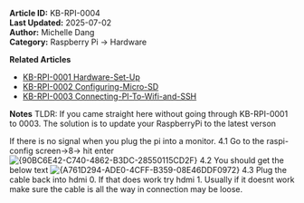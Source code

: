 **Article ID:** KB-RPI-0004  
**Last Updated:** 2025-07-02  
**Author:** Michelle Dang   
**Category:** Raspberry Pi → Hardware  

**Related Articles**
- [KB-RPI-0001 Hardware-Set-Up](https://github.com/MichelleD720/raspberrypi-setup-guide/blob/main/Hardware-Set-Up.md)
- [KB-RPI-0002 Configuring-Micro-SD](https://github.com/MichelleD720/raspberrypi-setup-guide/blob/main/Configuring-Micro-SD.md)
- [KB-RPI-0003 Connecting-PI-To-Wifi-and-SSH](https://github.com/MichelleD720/raspberrypi-setup-guide/blob/main/Configuring-Micro-SD.md)

**Notes** TLDR: If you came straight here without going through KB-RPI-0001 to 0003. The solution is to update your RaspberryPi to the latest verson

If there is no signal when you plug the pi into a monitor. 
4.1 Go to the raspi-config screen->8-> hit enter 
![{90BC6E42-C740-4862-B3DC-28550115CD2F}](https://github.com/user-attachments/assets/8991b542-812e-4796-9aa7-24487b7e03bb)
4.2 You should get the below text 
![{A761D294-ADE0-4CFF-B359-08E46DDF0972}](https://github.com/user-attachments/assets/5597c8fb-5b58-433f-8c0f-323a569494a7)
4.3 Plug the cable back into hdmi 0. If that does work try hdmi 1. Usually if it doesnt work make sure the cable is all the way in connection may be loose. 

